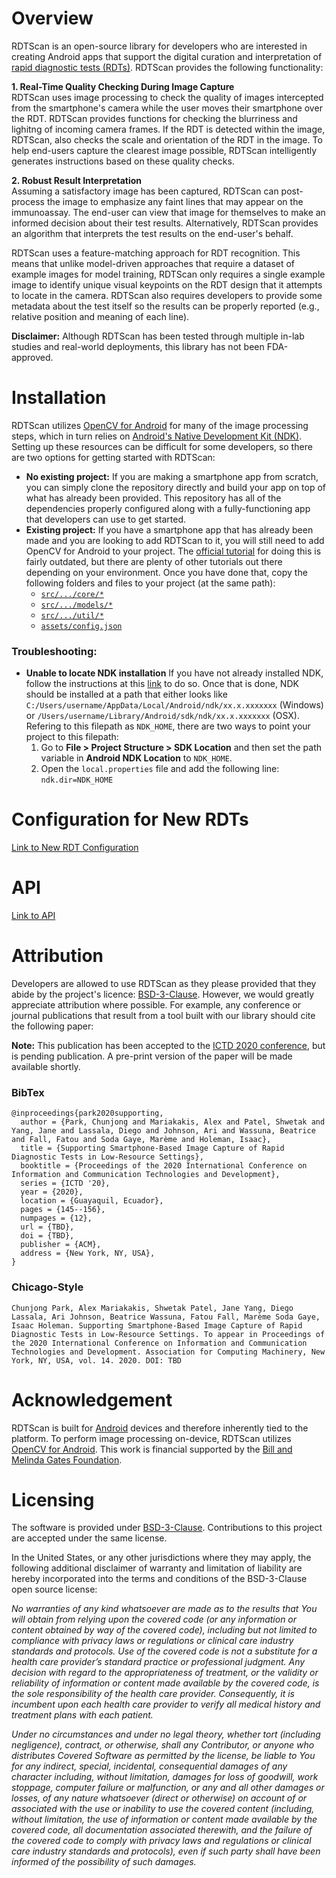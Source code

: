 # Overview
RDTScan is an open-source library for developers who are interested in creating Android apps that support the digital curation and interpretation of [rapid diagnostic tests (RDTs)](https://en.wikipedia.org/wiki/Rapid_diagnostic_test). RDTScan provides the following functionality:

**1. Real-Time Quality Checking During Image Capture**  
RDTScan uses image processing to check the quality of images intercepted from the smartphone's camera while the user moves their smartphone over the RDT. RDTScan provides functions for checking the blurriness and lighitng of incoming camera frames. If the RDT is detected within the image, RDTScan, also checks the scale and orientation of the RDT in the image. To help end-users capture the clearest image possible, RDTScan intelligently generates instructions based on these quality checks.

**2. Robust Result Interpretation**  
Assuming a satisfactory image has been captured, RDTScan can post-process the image to emphasize any faint lines that may appear on the immunoassay. The end-user can view that image for themselves to make an informed decision about their test results. Alternatively, RDTScan provides an algorithm that interprets the test results on the end-user's behalf.

RDTScan uses a feature-matching approach for RDT recognition. This means that unlike model-driven approaches that require a dataset of example images for model training, RDTScan only requires a single example image to identify unique visual keypoints on the RDT design that it attempts to locate in the camera. RDTScan also requires developers to provide some metadata about the test itself so the results can be properly reported (e.g., relative position and meaning of each line).

**Disclaimer:** Although RDTScan has been tested through multiple in-lab studies and real-world deployments, this library has not been FDA-approved.

# Installation
RDTScan utilizes [OpenCV for Android](https://opencv.org/android/) for many of the image processing steps, which in turn relies on [Android's Native Development Kit (NDK)](https://developer.android.com/ndk/). Setting up these resources can be difficult for some developers, so there are two options for getting started with RDTScan:
* **No existing project:** If you are making a smartphone app from scratch, you can simply clone the repository directly and build your app on top of what has already been provided. This repository has all of the dependencies properly configured along with a fully-functioning app that developers can use to get started.
* **Existing project:** If you have a smartphone app that has already been made and you are looking to add RDTScan to it, you will still need to add OpenCV for Android to your project. The [official tutorial](https://docs.opencv.org/2.4/doc/tutorials/introduction/android_binary_package/O4A_SDK.html) for doing this is fairly outdated, but there are plenty of other tutorials out there depending on your environment. Once you have done that, copy the following folders and files to your project (at the same path):
  * [`src/.../core/*`](app/src/main/java/edu/washington/cs/ubicomplab/rdt_reader/core)
  * [`src/.../models/*`](app/src/main/java/edu/washington/cs/ubicomplab/rdt_reader/models)
  * [`src/.../util/*`](app/src/main/java/edu/washington/cs/ubicomplab/rdt_reader/utils)
  * [`assets/config.json`](app/src/main/assets/config.json)

### Troubleshooting:
* **Unable to locate NDK installation** If you have not already installed NDK, follow the instructions at this [link](https://developer.android.com/studio/projects/install-ndk) to do so. Once that is done, NDK should be installed at a path that either looks like `C:/Users/username/AppData/Local/Android/ndk/xx.x.xxxxxxx` (Windows) or `/Users/username/Library/Android/sdk/ndk/xx.x.xxxxxxx` (OSX). Refering to this filepath as `NDK_HOME`, there are two ways to point your project to this filepath: 
  1. Go to **File > Project Structure > SDK Location** and then set the path variable in **Android NDK Location** to `NDK_HOME`.
  2. Open the `local.properties` file and add the following line: `ndk.dir=NDK_HOME`

# Configuration for New RDTs
[Link to New RDT Configuration](readme_assets/rdt_configuration.md)

# API
[Link to API](readme_assets/api.md)

# Attribution
Developers are allowed to use RDTScan as they please provided that they abide by the project's licence: [BSD-3-Clause](LICENSE). However, we would greatly appreciate attribution where possible. For example, any conference or journal publications that result from a tool built with our library should cite the following paper:

**Note:** This publication has been accepted to the [ICTD 2020 conference](https://ictd2020.org/), but is pending publication. A pre-print version of the paper will be made available shortly.

### BibTex
```
@inproceedings{park2020supporting,
  author = {Park, Chunjong and Mariakakis, Alex and Patel, Shwetak and Yang, Jane and Lassala, Diego and Johnson, Ari and Wassuna, Beatrice and Fall, Fatou and Soda Gaye, Marème and Holeman, Isaac},
  title = {Supporting Smartphone-Based Image Capture of Rapid Diagnostic Tests in Low-Resource Settings},
  booktitle = {Proceedings of the 2020 International Conference on Information and Communication Technologies and Development},
  series = {ICTD '20},
  year = {2020},
  location = {Guayaquil, Ecuador},
  pages = {145--156},
  numpages = {12},
  url = {TBD},
  doi = {TBD},
  publisher = {ACM},
  address = {New York, NY, USA},
}
```

### Chicago-Style
```
Chunjong Park, Alex Mariakakis, Shwetak Patel, Jane Yang, Diego Lassala, Ari Johnson, Beatrice Wassuna, Fatou Fall, Marème Soda Gaye, Isaac Holeman. Supporting Smartphone-Based Image Capture of Rapid Diagnostic Tests in Low-Resource Settings. To appear in Proceedings of the 2020 International Conference on Information and Communication Technologies and Development. Association for Computing Machinery, New York, NY, USA, vol. 14. 2020. DOI: TBD
```

# Acknowledgement
RDTScan is built for [Android](https://www.android.com/) devices and therefore inherently tied to the platform. To perform image processing on-device, RDTScan utilizes [OpenCV for Android](https://opencv.org/android/). This work is financial supported by the [Bill and Melinda Gates Foundation](https://www.gatesfoundation.org/). 

# Licensing
The software is provided under [BSD-3-Clause](LICENSE). Contributions to this project are accepted under the same license.

In the United States, or any other jurisdictions where they may apply, the following additional disclaimer of warranty and limitation of liability are hereby incorporated into the terms and conditions of the BSD-3-Clause open source license:

*No warranties of any kind whatsoever are made as to the results that You will obtain from relying upon the covered code (or any information or content obtained by way of the covered code), including but not limited to compliance with privacy laws or regulations or clinical care industry standards and protocols. Use of the covered code is not a substitute for a health care provider’s standard practice or professional judgment. Any decision with regard to the appropriateness of treatment, or the validity or reliability of information or content made available by the covered code, is the sole responsibility of the health care provider. Consequently, it is incumbent upon each health care provider to verify all medical history and treatment plans with each patient.*

*Under no circumstances and under no legal theory, whether tort (including negligence), contract, or otherwise, shall any Contributor, or anyone who distributes Covered Software as permitted by the license, be liable to You for any indirect, special, incidental, consequential damages of any character including, without limitation, damages for loss of goodwill, work stoppage, computer failure or malfunction, or any and all other damages or losses, of any nature whatsoever (direct or otherwise) on account of or associated with the use or inability to use the covered content (including, without limitation, the use of information or content made available by the covered code, all documentation associated therewith, and the failure of the covered code to comply with privacy laws and regulations or clinical care industry standards and protocols), even if such party shall have been informed of the possibility of such damages.*
